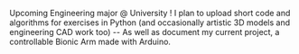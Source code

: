 Upcoming Engineering major @ University !
I plan to upload short code and algorithms for exercises in Python (and occasionally artistic 3D models and engineering CAD work too)
-- As well as document my current project, a controllable Bionic Arm made with Arduino.
